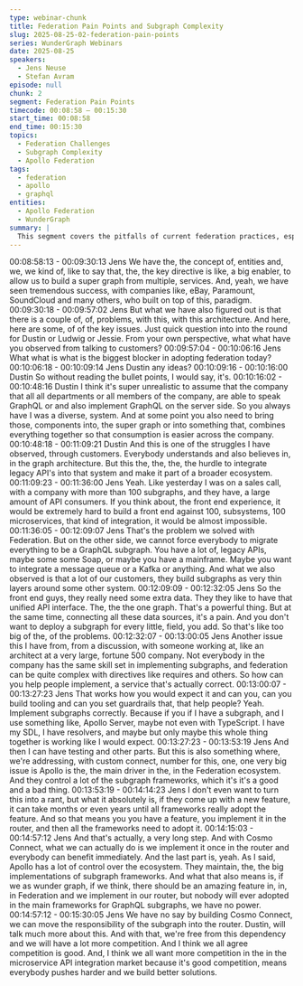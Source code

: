 ```yaml
---
type: webinar-chunk
title: Federation Pain Points and Subgraph Complexity
slug: 2025-08-25-02-federation-pain-points
series: WunderGraph Webinars
date: 2025-08-25
speakers:
  - Jens Neuse
  - Stefan Avram
episode: null
chunk: 2
segment: Federation Pain Points
timecode: 00:08:58 – 00:15:30
start_time: 00:08:58
end_time: 00:15:30
topics:
  - Federation Challenges
  - Subgraph Complexity
  - Apollo Federation
tags:
  - federation
  - apollo
  - graphql
entities:
  - Apollo Federation
  - WunderGraph
summary: |
  This segment covers the pitfalls of current federation practices, especially with Apollo Federation. Jens details the overhead of running GraphQL everywhere, the fragility of directives, and the challenge of managing thin subgraph layers at scale.
---
```


00:08:58:13 - 00:09:30:13
Jens
We have the, the concept of, entities and, we, we kind of, like to say that, the, the key directive
is like, a big enabler, to allow us to build a super graph from multiple, services. And, yeah, we
have seen tremendous success, with companies like, eBay, Paramount, SoundCloud and many
others, who built on top of this, paradigm.
00:09:30:18 - 00:09:57:02
Jens
But what we have also figured out is that there is a couple of, of, problems, with this, with this
architecture. And here, here are some, of of the key issues. Just quick question into into the
round for Dustin or Ludwig or Jessie. From your own perspective, what what have you observed
from talking to customers?
00:09:57:04 - 00:10:06:16
Jens
What what is what is the biggest blocker in adopting federation today?
00:10:06:18 - 00:10:09:14
Jens
Dustin any ideas?
00:10:09:16 - 00:10:16:00
Dustin
So without reading the bullet points, I would say, it's.
00:10:16:02 - 00:10:48:16
Dustin
I think it's super unrealistic to assume that the company that all all departments or all members
of the company, are able to speak GraphQL or and also implement GraphQL on the server side.
So you always have I was a diverse, system. And at some point you also need to bring those,
components into, the super graph or into something that, combines everything together so that
consumption is easier across the company.
00:10:48:18 - 00:11:09:21
Dustin
And this is one of the struggles I have observed, through customers. Everybody understands
and also believes in, in the graph architecture. But this the, the, the, the hurdle to integrate
legacy API's into that system and make it part of a broader ecosystem.
00:11:09:23 - 00:11:36:00
Jens
Yeah. Like yesterday I was on a sales call, with a company with more than 100 subgraphs, and
they have, a large amount of API consumers. If you think about, the front end experience, it
would be extremely hard to build a front end against 100, subsystems, 100 microservices, that
kind of integration, it would be almost impossible.
00:11:36:05 - 00:12:09:07
Jens
That's the problem we solved with Federation. But on the other side, we cannot force everybody
to migrate everything to be a GraphQL subgraph. You have a lot of, legacy APIs, maybe some
some Soap, or maybe you have a mainframe. Maybe you want to integrate a message queue or
a Kafka or anything. And what we also observed is that a lot of our customers, they build
subgraphs as very thin layers around some other system.
00:12:09:09 - 00:12:32:05
Jens
So the front end guys, they really need some extra data. They they like to have that unified API
interface. The, the the one graph. That's a powerful thing. But at the same time, connecting all
these data sources, it's a pain. And you don't want to deploy a subgraph for every little, field,
you add. So that's like too big of the, of the problems.
00:12:32:07 - 00:13:00:05
Jens
Another issue this I have from, from a discussion, with someone working at, like an architect at a
very large, fortune 500 company. Not everybody in the company has the same skill set in
implementing subgraphs, and federation can be quite complex with directives like requires and
others. So how can you help people implement, a service that's actually correct.
00:13:00:07 - 00:13:27:23
Jens
That works how you would expect it and can you, can you build tooling and can you set
guardrails that, that help people? Yeah. Implement subgraphs correctly. Because if you if I have
a subgraph, and I use something like, Apollo Server, maybe not even with TypeScript. I have my
SDL, I have resolvers, and maybe but only maybe this whole thing together is working like I
would expect.
00:13:27:23 - 00:13:53:19
Jens
And then I can have testing and other parts. But this is also something where, we're addressing,
with custom connect, number for this, one, one very big issue is Apollo is the, the main driver in
the, in the Federation ecosystem. And they control a lot of the subgraph frameworks, which it's
it's a good and a bad thing.
00:13:53:19 - 00:14:14:23
Jens
I don't even want to turn this into a rant, but what it absolutely is, if they come up with a new
feature, it can take months or even years until all frameworks really adopt the feature. And so
that means you you have a feature, you implement it in the router, and then all the frameworks
need to adopt it.
00:14:15:03 - 00:14:57:12
Jens
And that's actually, a very long step. And with Cosmo Connect, what we can actually do is we
implement it once in the router and everybody can benefit immediately. And the last part is,
yeah. As I said, Apollo has a lot of control over the ecosystem. They maintain, the, the big
implementations of subgraph frameworks. And what that also means is, if we as wunder graph,
if we think, there should be an amazing feature in, in, in Federation and we implement in our
router, but nobody will ever adopted in the main frameworks for GraphQL subgraphs, we have
no power.
00:14:57:12 - 00:15:30:05
Jens
We have no say by building Cosmo Connect, we can move the responsibility of the subgraph
into the router. Dustin, will talk much more about this. And with that, we're free from this
dependency and we will have a lot more competition. And I think we all agree competition is
good. And, I think we all want more competition in the in the microservice API integration market
because it's good competition, means everybody pushes harder and we build better solutions.
